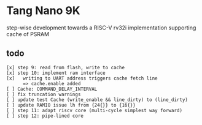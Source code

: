 # Tang Nano 9K

step-wise development towards a RISC-V rv32i implementation supporting cache of PSRAM

## todo
```
[x] step 9: read from flash, write to cache
[x] step 10: implement ram interface
[x]   writing to UART address triggers cache fetch line
      => cache.enable added
[ ] Cache: COMMAND_DELAY_INTERVAL
[ ] fix truncation warnings
[ ] update test Cache (write_enable && line_dirty) to (line_dirty)
[ ] update RAMIO issue lh from {24{}} to {16{}} 
[ ] step 11: adapt riscv core (multi-cycle simplest way forward)
[ ] step 12: pipe-lined core

```